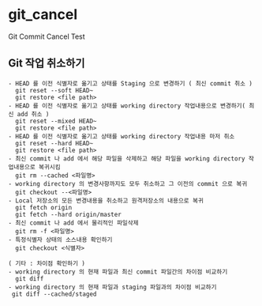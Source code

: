 # git_cancel
Git Commit Cancel Test

##  Git 작업 취소하기
	- HEAD 를 이전 식별자로 옮기고 상태를 Staging 으로 변경하기 ( 최신 commit 취소 )
	  git reset --soft HEAD~
	  git restore <file path>
	- HEAD 를 이전 식별자로 옮기고 상태를 working directory 작업내용으로 변경하기( 최신 add 취소 )
	  git reset --mixed HEAD~
	  git restore <file path>
	- HEAD 를 이전 식별자로 옮기고 상태를 working directory 작업내용 마저 취소
	  git reset --hard HEAD~
	  git restore <file path>	  
	- 최신 commit 나 add 에서 해당 파일을 삭제하고 해당 파일을 working directory 작업내용으로 복귀시킴
	  git rm --cached <파일명>
	- working directory 의 변경사항까지도 모두 취소하고 그 이전의 commit 으로 복귀
	  git checkout --<파일명>
	- Local 저장소의 모든 변경내용을 취소하고 원격저장소의 내용으로 복귀
	  git fetch origin
	  git fetch --hard origin/master
	- 최신 commit 나 add 에서 물리적인 파일삭제
	  git rm -f <파일명>	
	- 특정식별자 상태의 소스내용 확인하기
	  git checkout <식별자>
	  
	( 기타 : 차이점 확인하기 )
	- working directory 의 현재 파일과 최신 commit 파일간의 차이점 비교하기
	  git diff
	- working directory 의 현재 파일과 staging 파일과의 차이점 비교하기
     git diff --cached/staged
